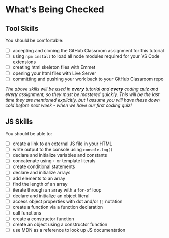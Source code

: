 # What's Being Checked

## Tool Skills

You should be comfortable:

- [ ] accepting and cloning the GitHub Classroom assignment for this tutorial
- [ ] using `npm install` to load all node modules required for your VS Code extensions
- [ ] creating html skeleton files with Emmet
- [ ] opening your html files with Live Server
- [ ] committing and pushing your work back to your GitHub Classroom repo

_The above skills will be used in **every** tutorial and **every** coding quiz and **every** assignment, so they must be mastered quickly. This will be the last time they are mentioned explicitly, but I assume you will have these down cold before next week - when we have our first coding quiz!_

## JS Skills

You should be able to:

- [ ] create a link to an external JS file in your HTML
- [ ] write output to the console using `console.log()`
- [ ] declare and initialize variables and constants
- [ ] concatenate using `+` or template literals
- [ ] create conditional statements
- [ ] declare and initialize arrays
- [ ] add elements to an array
- [ ] find the length of an array
- [ ] iterate through an array with a `for-of` loop
- [ ] declare and initialize an object literal
- [ ] access object properties with dot and/or `[]` notation
- [ ] create a function via a function declaration
- [ ] call functions
- [ ] create a constructor function
- [ ] create an object using a constructor function
- [ ] use MDN as a reference to look up JS documentation
